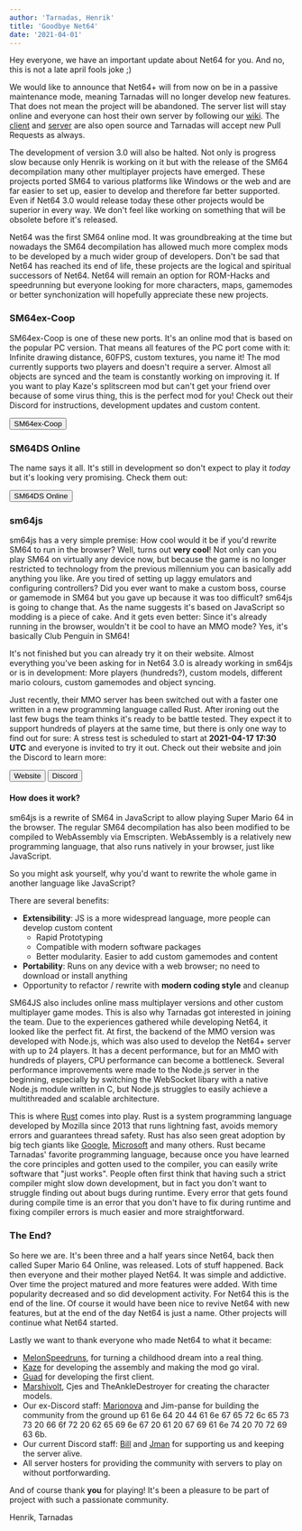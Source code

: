 ```yaml
---
author: 'Tarnadas, Henrik'
title: 'Goodbye Net64'
date: '2021-04-01'
---
```


Hey everyone, we have an important update about Net64 for you. And no, this is not a late april fools joke ;)

We would like to announce that Net64+ will from now on be in a passive maintenance mode, meaning Tarnadas will no longer develop new features. That does not mean the project will be abandoned. The server list will stay online and everyone can host their own server by following our [wiki](https://net64-mod.github.io/wiki/hosting/public/). The [client](https://github.com/Tarnadas/net64plus) and [server](https://github.com/Tarnadas/net64plus-server) are also open source and Tarnadas will accept new Pull Requests as always.

The development of version 3.0 will also be halted. Not only is progress slow because only Henrik is working on it but with the release of the SM64 decompilation many other multiplayer projects have emerged. These projects ported SM64 to various platforms like Windows or the web and are far easier to set up, easier to develop and therefore far better supported. Even if Net64 3.0 would release today these other projects would be superior in every way. We don't feel like working on something that will be obsolete before it's released.

Net64 was the first SM64 online mod. It was groundbreaking at the time but nowadays the SM64 decompilation has allowed much more complex mods to be developed by a much wider group of developers. Don't be sad that Net64 has reached its end of life, these projects are the logical and spiritual successors of Net64. Net64 will remain an option for ROM-Hacks and speedrunning but everyone looking for more characters, maps, gamemodes or better synchonization will hopefully appreciate these new projects.

### SM64ex-Coop

SM64ex-Coop is one of these new ports. It's an online mod that is based on the popular PC version. That means all features of the PC port come with it: Infinite drawing distance, 60FPS, custom textures, you name it! The mod currently supports two players and doesn't require a server. Almost all objects are synced and the team is constantly working on improving it. If you want to play Kaze's splitscreen mod but can't get your friend over because of some virus thing, this is the perfect mod for you! Check out their Discord for instructions, development updates and custom content.

<button to="https://discord.gg/TJVKHS4" img="discord.svg" margin="0.4rem 0.6rem" padding="0 0.4rem" paddingtext="0 0.8rem">SM64ex-Coop</button>

### SM64DS Online

The name says it all. It's still in development so don't expect to play it *today* but it's looking very promising. Check them out:

<button to="https://discord.gg/PhpA9Wt" img="discord.svg" margin="0.4rem 0.6rem" padding="0 0.4rem" paddingtext="0 0.8rem">SM64DS Online</button>

### sm64js

sm64js has a very simple premise: How cool would it be if you'd rewrite SM64 to run in the browser? Well, turns out **very cool**! Not only can you play SM64 on virtually any device now, but because the game is no longer restricted to technology from the previous millennium you can basically add anything you like. Are you tired of setting up laggy emulators and configuring controllers? Did you ever want to make a custom boss, course or gamemode in SM64 but you gave up because it was too difficult? sm64js is going to change that. As the name suggests it's based on JavaScript so modding is a piece of cake. And it gets even better: Since it's already running in the browser, wouldn't it be cool to have an MMO mode? Yes, it's basically Club Penguin in SM64!

It's not finished but you can already try it on their website. Almost everything you've been asking for in Net64 3.0 is already working in sm64js or is in development: More players (hundreds?), custom models, different mario colours, custom gamemodes and object syncing.

Just recently, their MMO server has been switched out with a faster one written in a new programming language called Rust. After ironing out the last few bugs the team thinks it's ready to be battle tested. They expect it to support hundreds of players at the same time, but there is only one way to find out for sure: A stress test is scheduled to start at **2021-04-17 17:30 UTC** and everyone is invited to try it out. Check out their website and join the Discord to learn more:

<button to="https://sm64js.com" img="sm64js.png" margin="0.4rem 0.6rem" padding="0 0.4rem" paddingtext="0 0.8rem">Website</button>
<button to="https://discord.gg/7UaDnJt" img="discord.svg" margin="0.4rem 0.6rem" padding="0 0.4rem" paddingtext="0 0.8rem">Discord</button>

#### How does it work?

sm64js is a rewrite of SM64 in JavaScript to allow playing Super Mario 64 in the browser. The regular SM64 decompilation has also been modified to be compiled to WebAssembly via Emscripten. WebAssembly is a relatively new programming language, that also runs natively in your browser, just like JavaScript.

So you might ask yourself, why you'd want to rewrite the whole game in another language like JavaScript?

There are several benefits:

- **Extensibility**: JS is a more widespread language, more people can develop custom content
  - Rapid Prototyping
  - Compatible with modern software packages
  - Better modularity. Easier to add custom gamemodes and content
- **Portability**: Runs on any device with a web browser; no need to download or install anything
- Opportunity to refactor / rewrite with **modern coding style** and cleanup

SM64JS also includes online mass multiplayer versions and other custom multiplayer game modes. This is also why Tarnadas got interested in joining the team. Due to the experiences gathered while developing Net64, it looked like the perfect fit. At first, the backend of the MMO version was developed with Node.js, which was also used to develop the Net64+ server with up to 24 players. It has a decent performance, but for an MMO with hundreds of players, CPU performance can become a bottleneck. Several performance improvements were made to the Node.js server in the beginning, especially by switching the WebSocket libary with a native Node.js module written in C, but Node.js struggles to easily achieve a multithreaded and scalable architecture.

This is where [Rust](https://www.rust-lang.org/) comes into play. Rust is a system programming language developed by Mozilla since 2013 that runs lightning fast, avoids memory errors and guarantees thread safety. Rust has also seen great adoption by big tech giants like [Google](https://security.googleblog.com/2021/02/mitigating-memory-safety-issues-in-open.html), [Microsoft](https://www.zdnet.com/article/microsoft-70-percent-of-all-security-bugs-are-memory-safety-issues/) and many others. Rust became Tarnadas' favorite programming language, because once you have learned the core principles and gotten used to the compiler, you can easily write software that "just works".
People often first think that having such a strict compiler might slow down development, but in fact you don't want to struggle finding out about bugs during runtime.
Every error that gets found during compile time is an error that you don't have to fix during runtime and fixing compiler errors is much easier and more straightforward.

### The End?

So here we are. It's been three and a half years since Net64, back then called Super Mario 64 Online, was released. Lots of stuff happened. Back then everyone and their mother played Net64. It was simple and addictive. Over time the project matured and more features were added. With time popularity decreased and so did development activity. For Net64 this is the end of the line. Of course it would have been nice to revive Net64 with new features, but at the end of the day Net64 is just a name. Other projects will continue what Net64 started.

Lastly we want to thank everyone who made Net64 to what it became:

- [MelonSpeedruns](https://twitter.com/MelonSpeedruns), for turning a childhood dream into a real thing.
- [Kaze](https://twitter.com/KazeEmanuar) for developing the assembly and making the mod go viral.
- [Guad](https://github.com/Guad) for developing the first client.
- [Marshivolt](https://twitter.com/Marshivolt), Cjes and TheAnkleDestroyer for creating the character models.
- Our ex-Discord staff: [Marionova](https://twitter.com/Marionova64) and Jim-panse for building the community from the ground up 61 6e 64 20 44 61 6e 67 65 72 6c 65 73 73 20 66 6f 72 20 62 65 69 6e 67 20 61 20 67 69 61 6e 74 20 70 72 69 63 6b.
- Our current Discord staff: [Bill](https://twitter.com/MuscoviteMole) and [Jman](https://twitter.com/PailBot) for supporting us and keeping the server alive.
- All server hosters for providing the community with servers to play on without portforwarding.

And of course thank **you** for playing! It's been a pleasure to be part of project with such a passionate community.

Henrik, Tarnadas


